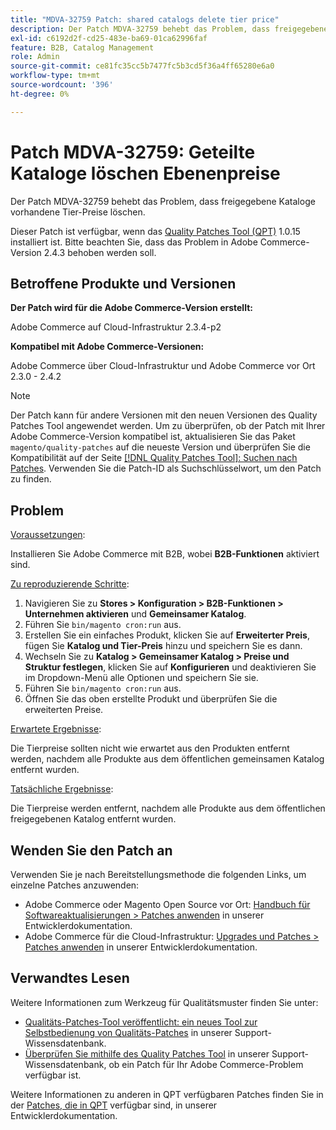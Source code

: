 ```yaml
---
title: "MDVA-32759 Patch: shared catalogs delete tier price"
description: Der Patch MDVA-32759 behebt das Problem, dass freigegebene Kataloge vorhandene Tier-Preise löschen.
exl-id: c6192d2f-cd25-483e-ba69-01ca62996faf
feature: B2B, Catalog Management
role: Admin
source-git-commit: ce81fc35cc5b7477fc5b3cd5f36a4ff65280e6a0
workflow-type: tm+mt
source-wordcount: '396'
ht-degree: 0%

---
```


# Patch MDVA-32759: Geteilte Kataloge löschen Ebenenpreise

Der Patch MDVA-32759 behebt das Problem, dass freigegebene Kataloge vorhandene Tier-Preise löschen.

Dieser Patch ist verfügbar, wenn das [Quality Patches Tool (QPT)](https://devdocs.magento.com/guides/v2.4/comp-mgr/patching.html#mqp) 1.0.15 installiert ist. Bitte beachten Sie, dass das Problem in Adobe Commerce-Version 2.4.3 behoben werden soll.

## Betroffene Produkte und Versionen

**Der Patch wird für die Adobe Commerce-Version erstellt:**

Adobe Commerce auf Cloud-Infrastruktur 2.3.4-p2

**Kompatibel mit Adobe Commerce-Versionen:**

Adobe Commerce über Cloud-Infrastruktur und Adobe Commerce vor Ort 2.3.0 - 2.4.2

>[!NOTE]
>
>Der Patch kann für andere Versionen mit den neuen Versionen des Quality Patches Tool angewendet werden. Um zu überprüfen, ob der Patch mit Ihrer Adobe Commerce-Version kompatibel ist, aktualisieren Sie das Paket `magento/quality-patches` auf die neueste Version und überprüfen Sie die Kompatibilität auf der Seite [[!DNL Quality Patches Tool]: Suchen nach Patches](https://devdocs.magento.com/quality-patches/tool.html#patch-grid). Verwenden Sie die Patch-ID als Suchschlüsselwort, um den Patch zu finden.

## Problem

<u>Voraussetzungen</u>:

Installieren Sie Adobe Commerce mit B2B, wobei **B2B-Funktionen** aktiviert sind.

<u>Zu reproduzierende Schritte</u>:

1. Navigieren Sie zu **Stores > Konfiguration > B2B-Funktionen > Unternehmen aktivieren** und **Gemeinsamer Katalog**.
1. Führen Sie `bin/magento cron:run` aus.
1. Erstellen Sie ein einfaches Produkt, klicken Sie auf **Erweiterter Preis**, fügen Sie **Katalog und Tier-Preis** hinzu und speichern Sie es dann.
1. Wechseln Sie zu **Katalog > Gemeinsamer Katalog > Preise und Struktur festlegen**, klicken Sie auf **Konfigurieren** und deaktivieren Sie im Dropdown-Menü alle Optionen und speichern Sie sie.
1. Führen Sie `bin/magento cron:run` aus.
1. Öffnen Sie das oben erstellte Produkt und überprüfen Sie die erweiterten Preise.

<u>Erwartete Ergebnisse</u>:

Die Tierpreise sollten nicht wie erwartet aus den Produkten entfernt werden, nachdem alle Produkte aus dem öffentlichen gemeinsamen Katalog entfernt wurden.

<u>Tatsächliche Ergebnisse</u>:

Die Tierpreise werden entfernt, nachdem alle Produkte aus dem öffentlichen freigegebenen Katalog entfernt wurden.


## Wenden Sie den Patch an

Verwenden Sie je nach Bereitstellungsmethode die folgenden Links, um einzelne Patches anzuwenden:

* Adobe Commerce oder Magento Open Source vor Ort: [Handbuch für Softwareaktualisierungen > Patches anwenden](https://devdocs.magento.com/guides/v2.4/comp-mgr/patching/mqp.html) in unserer Entwicklerdokumentation.
* Adobe Commerce für die Cloud-Infrastruktur: [Upgrades und Patches > Patches anwenden](https://devdocs.magento.com/cloud/project/project-patch.html) in unserer Entwicklerdokumentation.

## Verwandtes Lesen

Weitere Informationen zum Werkzeug für Qualitätsmuster finden Sie unter:

* [Qualitäts-Patches-Tool veröffentlicht: ein neues Tool zur Selbstbedienung von Qualitäts-Patches](/help/announcements/adobe-commerce-announcements/magento-quality-patches-released-new-tool-to-self-serve-quality-patches.md) in unserer Support-Wissensdatenbank.
* [Überprüfen Sie mithilfe des Quality Patches Tool](/help/support-tools/patches-available-in-qpt-tool/check-patch-for-magento-issue-with-magento-quality-patches.md) in unserer Support-Wissensdatenbank, ob ein Patch für Ihr Adobe Commerce-Problem verfügbar ist.

Weitere Informationen zu anderen in QPT verfügbaren Patches finden Sie in der [Patches, die in QPT](https://devdocs.magento.com/quality-patches/tool.html#patch-grid) verfügbar sind, in unserer Entwicklerdokumentation.
